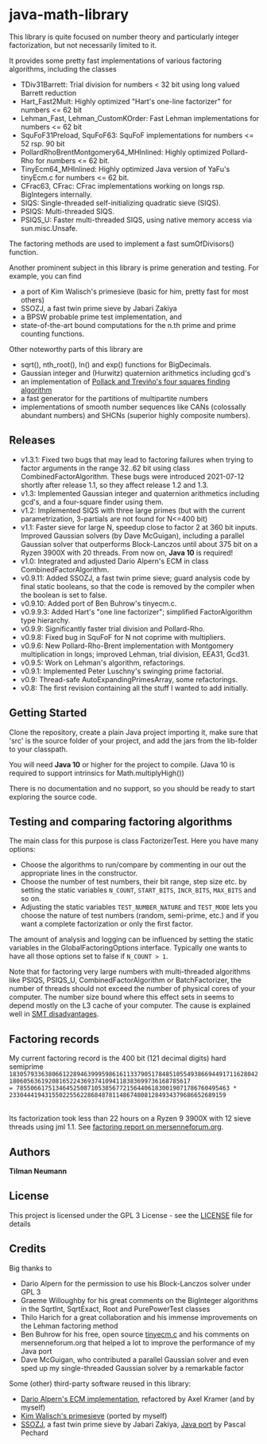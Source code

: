 # java-math-library

This library is quite focused on number theory and particularly integer factorization, but not necessarily limited to it.

It provides some pretty fast implementations of various factoring algorithms, including the classes
* TDiv31Barrett: Trial division for numbers < 32 bit using long valued Barrett reduction
* Hart\_Fast2Mult: Highly optimized "Hart's one-line factorizer" for numbers <= 62 bit
* Lehman_Fast, Lehman_CustomKOrder: Fast Lehman implementations for numbers <= 62 bit
* SquFoF31Preload, SquFoF63: SquFoF implementations for numbers <= 52 rsp. 90 bit
* PollardRhoBrentMontgomery64_MHInlined: Highly optimized Pollard-Rho for numbers <= 62 bit.
* TinyEcm64_MHInlined: Highly optimized Java version of YaFu's tinyEcm.c for numbers <= 62 bit.
* CFrac63, CFrac: CFrac implementations working on longs rsp. BigIntegers internally.
* SIQS: Single-threaded self-initializing quadratic sieve (SIQS).
* PSIQS: Multi-threaded SIQS.
* PSIQS_U: Faster multi-threaded SIQS, using native memory access via sun.misc.Unsafe.

The factoring methods are used to implement a fast sumOfDivisors() function.

Another prominent subject in this library is prime generation and testing. For example, you can find
* a port of Kim Walisch's primesieve (basic for him, pretty fast for most others)
* SSOZJ, a fast twin prime sieve by Jabari Zakiya
* a BPSW probable prime test implementation, and
* state-of-the-art bound computations for the n.th prime and prime counting functions.

Other noteworthy parts of this library are
* sqrt(), nth_root(), ln() and exp() functions for BigDecimals.
* Gaussian integer and (Hurwitz) quaternion arithmetics including gcd's
* an implementation of [Pollack and Treviño's four squares finding algorithm](http://campus.lakeforest.edu/trevino/finding4squares.pdf)
* a fast generator for the partitions of multipartite numbers
* implementations of smooth number sequences like CANs (colossally abundant numbers) and SHCNs (superior highly composite numbers).


## Releases

* v1.3.1: Fixed two bugs that may lead to factoring failures when trying to factor arguments in the range 32..62 bit using class CombinedFactorAlgorithm.
  These bugs were introduced 2021-07-12 shortly after release 1.1, so they affect release 1.2 and 1.3.
* v1.3: Implemented Gaussian integer and quaternion arithmetics including gcd's, and a four-square finder using them.
* v1.2: Implemented SIQS with three large primes (but with the current parametrization, 3-partials are not found for N<=400 bit)
* v1.1: Faster sieve for large N, speedup close to factor 2 at 360 bit inputs. Improved Gaussian solvers (by Dave McGuigan), including a parallel Gaussian solver that outperforms Block-Lanczos until about 375 bit on a Ryzen 3900X with 20 threads.
From now on, <strong>Java 10</strong> is required!
* v1.0: Integrated and adjusted Dario Alpern's ECM in class CombinedFactorAlgorithm.
* v0.9.11: Added SSOZJ, a fast twin prime sieve; guard analysis code by final static booleans, so that the code is removed by the compiler when the boolean is set to false.
* v0.9.10: Added port of Ben Buhrow's tinyecm.c.
* v0.9.9.3: Added Hart's "one line factorizer"; simplified FactorAlgorithm type hierarchy.
* v0.9.9: Significantly faster trial division and Pollard-Rho.
* v0.9.8: Fixed bug in SquFoF for N not coprime with multipliers.
* v0.9.6: New Pollard-Rho-Brent implementation with Montgomery multiplication in longs;
  improved Lehman, trial division, EEA31, Gcd31.
* v0.9.5: Work on Lehman's algorithm, refactorings.
* v0.9.1: Implemented Peter Luschny's swinging prime factorial.
* v0.9: Thread-safe AutoExpandingPrimesArray, some refactorings.
* v0.8: The first revision containing all the stuff I wanted to add initially.


## Getting Started

Clone the repository, create a plain Java project importing it, make sure that 'src' is the source folder of your project, and add the jars from the lib-folder to your classpath. 

You will need <strong>Java 10</strong> or higher for the project to compile. (Java 10 is required to support intrinsics for Math.multiplyHigh())

There is no documentation and no support, so you should be ready to start exploring the source code.


## Testing and comparing factoring algorithms

The main class for this purpose is class FactorizerTest.
Here you have many options:
* Choose the algorithms to run/compare by commenting in our out the appropriate lines in the constructor.
* Choose the number of test numbers, their bit range, step size etc. by setting the static variables `N_COUNT`, `START_BITS`, `INCR_BITS`, `MAX_BITS` and so on.
* Adjusting the static variables `TEST_NUMBER_NATURE` and `TEST_MODE` lets you choose the nature of test numbers (random, semi-prime, etc.) and if you want a complete factorization or only the first factor.

The amount of analysis and logging can be influenced by setting the static variables in the GlobalFactoringOptions interface. Typically one wants to have all those options set to false if `N_COUNT > 1`.

Note that for factoring very large numbers with multi-threaded algorithms like PSIQS, PSIQS_U, CombinedFactorAlgorithm or BatchFactorizer, the number of threads should not exceed the number of physical cores of your computer. The number size bound where this effect sets in seems to depend mostly on the L3 cache of your computer. The cause is explained well in [SMT disadvantages](https://en.wikipedia.org/wiki/Simultaneous_multithreading#Disadvantages).


## Factoring records

My current factoring record is the 400 bit (121 decimal digits) hard semiprime
<code>
1830579336380661228946399959861611337905178485105549386694491711628042180605636192081652243693741094118383699736168785617 
= 785506617513464525087105385677215644061830019071786760495463 * 2330444194315502255622868487811486748081284934379686652689159
</code><br />

Its factorization took less than 22 hours on a Ryzen 9 3900X with 12 sieve threads using jml 1.1. See [factoring report on mersenneforum.org](https://www.mersenneforum.org/showthread.php?p=583868#post583868).


## Authors

 **Tilman Neumann**


## License

This project is licensed under the GPL 3 License - see the [LICENSE](LICENSE) file for details


## Credits

Big thanks to
* Dario Alpern for the permission to use his Block-Lanczos solver under GPL 3
* Graeme Willoughby for his great comments on the BigInteger algorithms in the SqrtInt, SqrtExact, Root and PurePowerTest classes
* Thilo Harich for a great collaboration and his immense improvements on the Lehman factoring method
* Ben Buhrow for his free, open source [tinyecm.c](https://www.mersenneforum.org/showpost.php?p=521028&postcount=84) and his comments on mersenneforum.org that helped a lot to improve the performance of my Java port
* Dave McGuigan, who contributed a parallel Gaussian solver and even sped up my single-threaded Gaussian solver by a remarkable factor

Some (other) third-party software reused in this library:
* [Dario Alpern's ECM implementation](https://github.com/alpertron/calculators/blob/master/OldApplets/ecm.java),
refactored by Axel Kramer (and by myself)
* [Kim Walisch's primesieve](https://github.com/kimwalisch/primesieve) (ported by myself)
* [SSOZJ](https://gist.github.com/jzakiya/6c7e1868bd749a6b1add62e3e3b2341e), a fast twin prime sieve by Jabari Zakiya, [Java port](https://github.com/Pascal66/TwinsPrimesSieve) by Pascal Pechard



